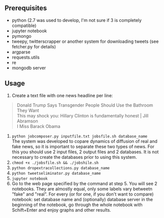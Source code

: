 ## Prerequisites
- python (2.7 was used to develop, I'm not sure if 3 is completely compatible)
- jupyter notebook
- pymongo
- tweepy, twitterscrapper or another system for downloading tweets (see fetcher.py for details)
- argparse
- requests.utils
- re
- mongodb server

## Usage
1. Create a text file with one news headline per line:

>Donald Trump Says Transgender People Should Use the Bathroom They Want  
></Donald>This may shock you: Hillary Clinton is fundamentally honest | Jill Abramson  
>I Miss Barack Obama  

1. `python jobcomposer.py inputfile.txt jobsfile.sh database_name`  
The system was developed to copare dynamics of diffusion of real and fake news, so it is important to separate these two types of news. For this you should use 2 input files, 2 output files and 2 databases. It is not necessary to create the databases prior to using this system.
2. `chmod +x ./jobsfile.sh && ./jobshile.sh`
3. `python dropextracollections.py database_name`
4. `python tweetseliminator.py database_name`
5. `jupyter notebook`
6. Go to the web page specified by the command at step 5. You will see 2 notebooks. They are almostly equal, only some labels vary betweetn "fake" and "real". For every (or for one, if you don't want to compare) notebook: set database name and (optionally) database server in the beginning of the notebook, go through the whole notebook with Schift+Enter and enjoy graphs and other results.


